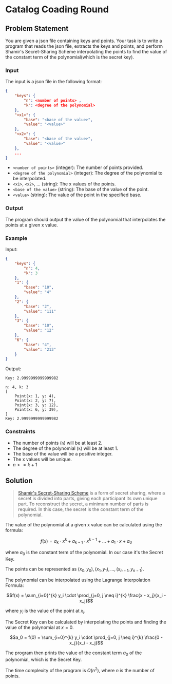 # Catalog Coading Round
 
## Problem Statement
You are given a json file containing keys and points. Your task is to write a program that reads the json file, extracts the keys and points, and perform Shamir's Secret-Sharing Scheme interpolating the points to find the value of the constant term of the polynomial(which is the secret key).

### Input
The input is a json file in the following format:

```json
{
    "keys": {
        "n": <number of points> ,
        "k": <degree of the polynomial>
    },
    "<x1>": {
        "base": "<base of the value>",
        "value": "<value>"
    },
    "<x2>": {
        "base": "<base of the value>",
        "value": "<value>"
    },
    ...
}
```

- `<number of points>` (integer): The number of points provided.
- `<degree of the polynomial>` (integer): The degree of the polynomial to be interpolated.
- `<x1>`, `<x2>`, ... (string): The x values of the points.
- `<base of the value>` (string): The base of the value of the point.
- `<value>` (string): The value of the point in the specified base.

### Output
The program should output the value of the polynomial that interpolates the points at a given x value.

### Example
Input:
```json
{
    "keys": {
        "n": 4,
        "k": 3
    },
    "1": {
        "base": "10",
        "value": "4"
    },
    "2": {
        "base": "2",
        "value": "111"
    },
    "3": {
        "base": "10",
        "value": "12"
    },
    "6": {
        "base": "4",
        "value": "213"
    }
}
```

Output:
```
Key: 2.9999999999999982
```
```
n: 4, k: 3
[
    Point(x: 1, y: 4),
    Point(x: 2, y: 7),
    Point(x: 3, y: 12),
    Point(x: 6, y: 39),
]
Key: 2.9999999999999982
```

### Constraints
- The number of points (`n`) will be at least 2.
- The degree of the polynomial (`k`) will be at least 1.
- The base of the value will be a positive integer.
- The x values will be unique.
- $n >= k + 1$

## Solution
>[Shamir's Secret-Sharing Scheme](https://en.wikipedia.org/wiki/Shamir%27s_Secret_Sharing) is a form of secret sharing, where a secret is divided into parts, giving each participant its own unique part. To reconstruct the secret, a minimum number of parts is required. In this case, the secret is the constant term of the polynomial.

The value of the polynomial at a given x value can be calculated using the formula:

```math
f(x) = a_k \cdot x^k + a_{k-1} \cdot x^{k-1} + ... + a_1 \cdot x + a_0
``` 
where $a_{0}$ is the constant term of the polynomial. In our case it's the Secret Key.

The points can be represented as $(x_0, y_0), (x_1, y_1), ..., (x_{n-1}, y_{n-1})$.

The polynomial can be interpolated using the Lagrange Interpolation Formula:

```math
f(x) = \sum_{i=0}^{k} y_i \cdot \prod_{j=0, j \neq i}^{k} \frac{x - x_j}{x_i - x_j}
```
where $y_i$ is the value of the point at $x_i$.

The Secret Key can be calculated by interpolating the points and finding the value of the polynomial at $x = 0$.

```math
a_0 = f(0) = \sum_{i=0}^{k} y_i \cdot \prod_{j=0, j \neq i}^{k} \frac{0 - x_j}{x_i - x_j}
```

The program then prints the value of the constant term $a_0$ of the polynomial, which is the Secret Key.

The time complexity of the program is $O(n^2)$, where $n$ is the number of points.
